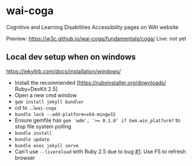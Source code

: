 # wai-coga
Cognitive and Learning Disabilities Accessibility pages on WAI website

Preview: https://w3c.github.io/wai-coga/fundamentals/coga/
Live: not yet

## Local dev setup when on windows

https://jekyllrb.com/docs/installation/windows/

* Install the recommended [https://rubyinstaller.org/downloads/ Ruby+DevKit 2.5]
* Open a new cmd window
* ```gem install jekyll bundler```
* cd to ...\\```wai-coga```
* ```bundle lock --add-platform=x64-mingw32```
* Ensure gemfile has ```gem 'wdm', '>= 0.1.0' if Gem.win_platform?``` to stop file system polling
* ```bundle install```
* ```bundle update```
* ```bundle exec jekyll serve``` 
* Can't use `--livereload` with Ruby 2.5 due to bug [#1](https://github.com/w3c/wai-coga/issues/1). Use F5 to refresh browser
